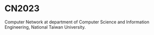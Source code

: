 # CN2023
Computer Network at department of Computer Science and Information Engineering, National Taiwan University.
